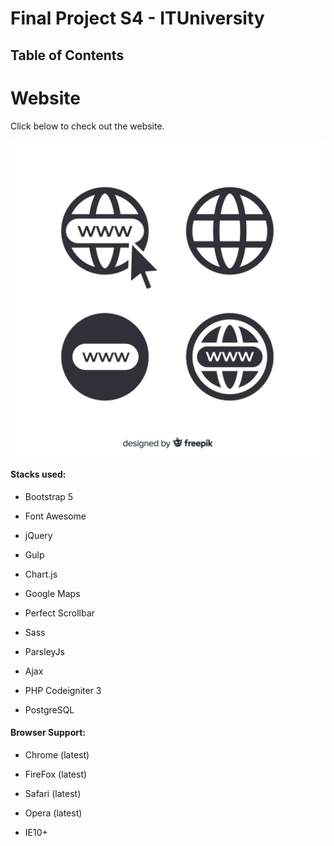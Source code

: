 # Final Project S4 - ITUniversity

## Table of Contents

<h1>Website</h1>
Click below to check out the website.

[![N|Solid](preview.jpg)](https://bootstrapdash.com/demo/skydash-free/template/)


#### Stacks used:

- Bootstrap 5
  
- Font Awesome
  
- jQuery
  
- Gulp
  
- Chart.js
  
- Google Maps
  
- Perfect Scrollbar

- Sass

- ParsleyJs

- Ajax

- PHP Codeigniter 3

- PostgreSQL



#### Browser Support:

- Chrome (latest)
  
- FireFox (latest)
  
- Safari (latest)

- Opera (latest)

- IE10+